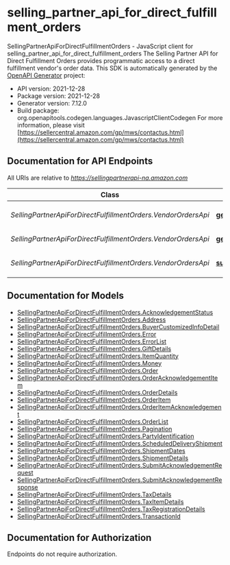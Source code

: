 # selling_partner_api_for_direct_fulfillment_orders

SellingPartnerApiForDirectFulfillmentOrders - JavaScript client for selling_partner_api_for_direct_fulfillment_orders
The Selling Partner API for Direct Fulfillment Orders provides programmatic access to a direct fulfillment vendor's order data.
This SDK is automatically generated by the [OpenAPI Generator](https://openapi-generator.tech) project:

- API version: 2021-12-28
- Package version: 2021-12-28
- Generator version: 7.12.0
- Build package: org.openapitools.codegen.languages.JavascriptClientCodegen
For more information, please visit [https://sellercentral.amazon.com/gp/mws/contactus.html](https://sellercentral.amazon.com/gp/mws/contactus.html)

## Documentation for API Endpoints

All URIs are relative to *https://sellingpartnerapi-na.amazon.com*

Class | Method | HTTP request | Description
------------ | ------------- | ------------- | -------------
*SellingPartnerApiForDirectFulfillmentOrders.VendorOrdersApi* | [**getOrder**](docs/VendorOrdersApi.md#getOrder) | **GET** /vendor/directFulfillment/orders/2021-12-28/purchaseOrders/{purchaseOrderNumber} | 
*SellingPartnerApiForDirectFulfillmentOrders.VendorOrdersApi* | [**getOrders**](docs/VendorOrdersApi.md#getOrders) | **GET** /vendor/directFulfillment/orders/2021-12-28/purchaseOrders | 
*SellingPartnerApiForDirectFulfillmentOrders.VendorOrdersApi* | [**submitAcknowledgement**](docs/VendorOrdersApi.md#submitAcknowledgement) | **POST** /vendor/directFulfillment/orders/2021-12-28/acknowledgements | 


## Documentation for Models

 - [SellingPartnerApiForDirectFulfillmentOrders.AcknowledgementStatus](docs/AcknowledgementStatus.md)
 - [SellingPartnerApiForDirectFulfillmentOrders.Address](docs/Address.md)
 - [SellingPartnerApiForDirectFulfillmentOrders.BuyerCustomizedInfoDetail](docs/BuyerCustomizedInfoDetail.md)
 - [SellingPartnerApiForDirectFulfillmentOrders.Error](docs/Error.md)
 - [SellingPartnerApiForDirectFulfillmentOrders.ErrorList](docs/ErrorList.md)
 - [SellingPartnerApiForDirectFulfillmentOrders.GiftDetails](docs/GiftDetails.md)
 - [SellingPartnerApiForDirectFulfillmentOrders.ItemQuantity](docs/ItemQuantity.md)
 - [SellingPartnerApiForDirectFulfillmentOrders.Money](docs/Money.md)
 - [SellingPartnerApiForDirectFulfillmentOrders.Order](docs/Order.md)
 - [SellingPartnerApiForDirectFulfillmentOrders.OrderAcknowledgementItem](docs/OrderAcknowledgementItem.md)
 - [SellingPartnerApiForDirectFulfillmentOrders.OrderDetails](docs/OrderDetails.md)
 - [SellingPartnerApiForDirectFulfillmentOrders.OrderItem](docs/OrderItem.md)
 - [SellingPartnerApiForDirectFulfillmentOrders.OrderItemAcknowledgement](docs/OrderItemAcknowledgement.md)
 - [SellingPartnerApiForDirectFulfillmentOrders.OrderList](docs/OrderList.md)
 - [SellingPartnerApiForDirectFulfillmentOrders.Pagination](docs/Pagination.md)
 - [SellingPartnerApiForDirectFulfillmentOrders.PartyIdentification](docs/PartyIdentification.md)
 - [SellingPartnerApiForDirectFulfillmentOrders.ScheduledDeliveryShipment](docs/ScheduledDeliveryShipment.md)
 - [SellingPartnerApiForDirectFulfillmentOrders.ShipmentDates](docs/ShipmentDates.md)
 - [SellingPartnerApiForDirectFulfillmentOrders.ShipmentDetails](docs/ShipmentDetails.md)
 - [SellingPartnerApiForDirectFulfillmentOrders.SubmitAcknowledgementRequest](docs/SubmitAcknowledgementRequest.md)
 - [SellingPartnerApiForDirectFulfillmentOrders.SubmitAcknowledgementResponse](docs/SubmitAcknowledgementResponse.md)
 - [SellingPartnerApiForDirectFulfillmentOrders.TaxDetails](docs/TaxDetails.md)
 - [SellingPartnerApiForDirectFulfillmentOrders.TaxItemDetails](docs/TaxItemDetails.md)
 - [SellingPartnerApiForDirectFulfillmentOrders.TaxRegistrationDetails](docs/TaxRegistrationDetails.md)
 - [SellingPartnerApiForDirectFulfillmentOrders.TransactionId](docs/TransactionId.md)


## Documentation for Authorization

Endpoints do not require authorization.

